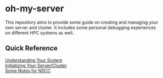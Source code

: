 # oh-my-server

This repository aims to provide some guide on creating and managing your own server and cluster. It includes some personal debugging experiences on different HPC systems as well.

## Quick Reference

[Understanding Your System](docs/sysinfo.md)  
[Initializing Your Server/Cluster](docs/software.md)  
[Some Notes for NSCC](docs/nscc.md)

